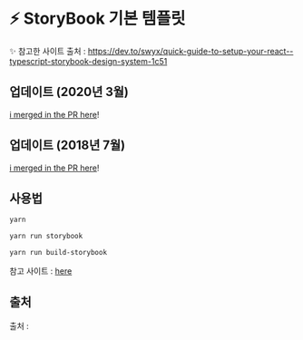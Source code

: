 # :zap: StoryBook 기본 템플릿
:sparkles: 참고한 사이트 출처 : https://dev.to/swyx/quick-guide-to-setup-your-react--typescript-storybook-design-system-1c51

## 업데이트 (2020년 3월)

[i merged in the PR here](https://github.com/sw-yx/react-typescript-storybook-starter/pull/4)!

## 업데이트 (2018년 7월)

[i merged in the PR here](https://github.com/sw-yx/react-typescript-storybook-starter/pull/1)!

## 사용법

```bash
yarn

yarn run storybook
```

```bash
yarn run build-storybook
```

참고 사이트 : [here](https://github.com/storybooks/storybook/pull/3361#issuecomment-379010961)
## 출처
출처 :